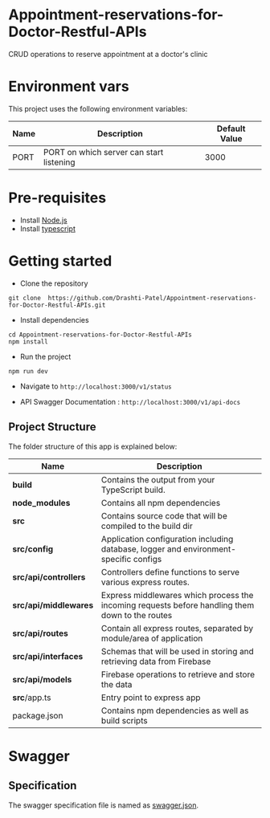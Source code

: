# Appointment-reservations-for-Doctor-Restful-APIs
CRUD operations to reserve appointment at a doctor's clinic

# Environment vars
This project uses the following environment variables:

| Name                          | Description                         | Default Value                                  |
| ----------------------------- | ------------------------------------| -----------------------------------------------|
|PORT           | PORT on which server can start listening            | 3000      |


# Pre-requisites
- Install [Node.js](https://nodejs.org/en/)
- Install [typescript](https://www.typescriptlang.org/download)


# Getting started
- Clone the repository
```
git clone  https://github.com/Drashti-Patel/Appointment-reservations-for-Doctor-Restful-APIs.git
```
- Install dependencies
```
cd Appointment-reservations-for-Doctor-Restful-APIs
npm install
```
- Run the project
```
npm run dev
```
  - Navigate to `http://localhost:3000/v1/status`

- API Swagger Documentation :  `http://localhost:3000/v1/api-docs`


## Project Structure
The folder structure of this app is explained below:

| Name | Description |
| ------------------------ | --------------------------------------------------------------------------------------------- |
| **build**                 | Contains the output from your TypeScript build.  |
| **node_modules**         | Contains all  npm dependencies                                                            |
| **src**                  | Contains  source code that will be compiled to the build dir                               |
| **src/config**        | Application configuration including database, logger and environment-specific configs 
| **src/api/controllers**      | Controllers define functions to serve various express routes. 
| **src/api/middlewares**      | Express middlewares which process the incoming requests before handling them down to the routes
| **src/api/routes**           | Contain all express routes, separated by module/area of application                       
| **src/api/interfaces**           | Schemas that will be used in storing and retrieving data from Firebase  |
| **src/api/models**           | Firebase operations to retrieve and store the data  |
| **src**/app.ts         | Entry point to express app                                                               |
| package.json             | Contains npm dependencies as well as build scripts   |

# Swagger
## Specification
The swagger specification file is named as [swagger.json](https://github.com/Drashti-Patel/Appointment-reservations-for-Doctor-Restful-APIs/tree/main/src/docs). 
